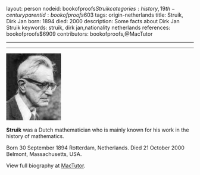 layout: person
nodeid: bookofproofs$Struik
categories: history,19th-century
parentid: bookofproofs$603
tags: origin-netherlands
title: Struik, Dirk Jan
born: 1894
died: 2000
description: Some facts about Dirk Jan Struik
keywords: struik, dirk jan,nationality netherlands
references: bookofproofs$6909
contributors: bookofproofs,@MacTutor

---


---

![Struik.jpg](https://github.com/bookofproofs/bookofproofs.github.io/blob/main/_sources/_assets/images/portraits/Struik.jpg?raw=true)

**Struik** was a Dutch mathematician who is mainly known for his work in the history of mathematics.

Born 30 September 1894 Rotterdam, Netherlands. Died 21 October 2000 Belmont, Massachusetts, USA.


View full biography at [MacTutor](https://mathshistory.st-andrews.ac.uk/Biographies/Struik/).
